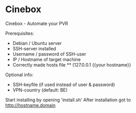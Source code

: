 # Cinebox
Cinebox - Automate your PVR

Prerequisites:
* Debian / Ubuntu server 
* SSH-server installed
* Username / password of SSH-user
* IP / Hostname of target machine
* Correctly made hosts file 
** (127.0.0.1   {{your hostname}}


Optional info:
* SSH-keyfile (if used instead of user & password)
* VPN-country (default: BE)

Start installing by opening 'install.sh'
After installation got to http://hostname.domain
